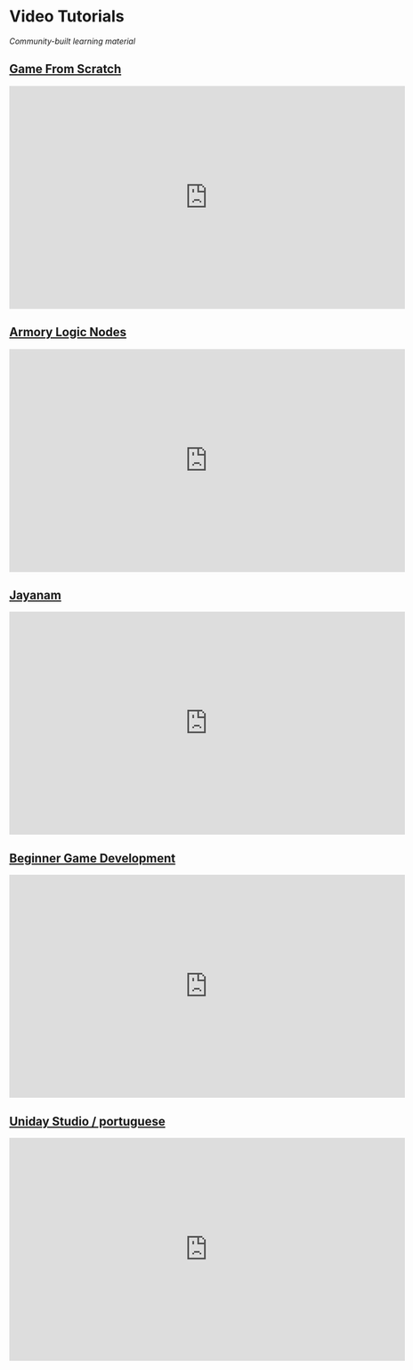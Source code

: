 # Video Tutorials

*Community-built learning material*

## [Game From Scratch](https://www.youtube.com/playlist?list=PLS9MbmO_ssyCROCpMk98E_Pf7fgMCm5-n)

<iframe width="711" height="400" src="https://www.youtube.com/embed/videoseries?list=PLS9MbmO_ssyCROCpMk98E_Pf7fgMCm5-n" frameborder="0" allow="autoplay; encrypted-media" allowfullscreen></iframe>

## [Armory Logic Nodes](https://www.youtube.com/playlist?list=PLCRDzlGnyXOOCrpCXlkezMTj9GTa7B0zu)

<iframe width="711" height="400" src="https://www.youtube.com/embed/videoseries?list=PLCRDzlGnyXOOCrpCXlkezMTj9GTa7B0zu" frameborder="0" allow="autoplay; encrypted-media" allowfullscreen></iframe>

## [Jayanam](https://www.youtube.com/playlist?list=PLboXykqtm8dyWWJ2UkC_8jRpDN4zW1s52)

<iframe width="711" height="400" src="https://www.youtube.com/embed/videoseries?list=PLboXykqtm8dyWWJ2UkC_8jRpDN4zW1s52" frameborder="0" allow="autoplay; encrypted-media" allowfullscreen></iframe>

## [Beginner Game Development](https://www.youtube.com/playlist?list=PLEji91IwVP3sNAMr2h8bLH9TokLcNxpzj)

<iframe width="711" height="400" src="https://www.youtube.com/embed/videoseries?list=PLEji91IwVP3sNAMr2h8bLH9TokLcNxpzj" frameborder="0" allow="autoplay; encrypted-media" allowfullscreen></iframe>

## [Uniday Studio / portuguese](https://www.youtube.com/playlist?list=PLkei3LlusC-GUZBiDEg6NcrOHVq99fIcP)

<iframe width="711" height="400" src="https://www.youtube.com/embed/Hqd4sfraIO8?rel=0" frameborder="0" allow="autoplay; encrypted-media" allowfullscreen></iframe>
